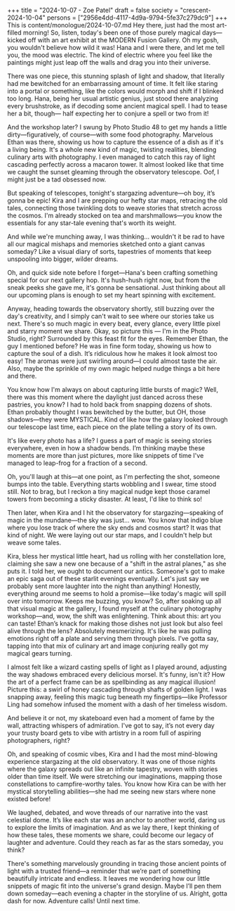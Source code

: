 +++
title = "2024-10-07 - Zoe Patel"
draft = false
society = "crescent-2024-10-04"
persons = ["2956e4dd-4117-4d9a-9794-5fe37c279dc9"]
+++
This is content/monologue/2024-10-07.md
Hey there, just had the most art-filled morning!
So, listen, today's been one of those purely magical days—kicked off with an art exhibit at the MODERN Fusion Gallery. Oh my gosh, you wouldn't believe how wild it was! Hana and I were there, and let me tell you, the mood was electric. The kind of electric where you feel like the paintings might just leap off the walls and drag you into their universe.

There was one piece, this stunning splash of light and shadow, that literally had me bewitched for an embarrassing amount of time. It felt like staring into a portal or something, like the colors would morph and shift if I blinked too long. Hana, being her usual artistic genius, just stood there analyzing every brushstroke, as if decoding some ancient magical spell. I had to tease her a bit, though— half expecting her to conjure a spell or two from it!

And the workshop later? I swung by Photo Studio 48 to get my hands a little dirty—figuratively, of course—with some food photography. Marvelous Ethan was there, showing us how to capture the essence of a dish as if it's a living being. It's a whole new kind of magic, twisting realities, blending culinary arts with photography. I even managed to catch this ray of light cascading perfectly across a macaron tower. It almost looked like that time we caught the sunset gleaming through the observatory telescope. Oof, I might just be a tad obsessed now.

But speaking of telescopes, tonight's stargazing adventure—oh boy, it’s gonna be epic! Kira and I are prepping our hefty star maps, retracing the old tales, connecting those twinkling dots to weave stories that stretch across the cosmos. I'm already stocked on tea and marshmallows—you know the essentials for any star-tale evening that's worth its weight.

And while we're munching away, I was thinking... wouldn't it be rad to have all our magical mishaps and memories sketched onto a giant canvas someday? Like a visual diary of sorts, tapestries of moments that keep unspooling into bigger, wilder dreams.

Oh, and quick side note before I forget—Hana's been crafting something special for our next gallery hop. It's hush-hush right now, but from the sneak peeks she gave me, it's gonna be sensational. Just thinking about all our upcoming plans is enough to set my heart spinning with excitement.

Anyway, heading towards the observatory shortly, still buzzing over the day's creativity, and I simply can't wait to see where our stories take us next. There's so much magic in every beat, every glance, every little pixel and starry moment we share.
Okay, so picture this — I'm in the Photo Studio, right? Surrounded by this feast fit for the eyes. Remember Ethan, the guy I mentioned before? He was in fine form today, showing us how to capture the soul of a dish. It’s ridiculous how he makes it look almost too easy! The aromas were just swirling around—I could almost taste the air. Also, maybe the sprinkle of my own magic helped nudge things a bit here and there.

You know how I'm always on about capturing little bursts of magic? Well, there was this moment where the daylight just danced across these pastries, you know? I had to hold back from snapping dozens of shots. Ethan probably thought I was bewitched by the butter, but OH, those shadows—they were MYSTICAL. Kind of like how the galaxy looked through our telescope last time, each piece on the plate telling a story of its own.

It's like every photo has a life? I guess a part of magic is seeing stories everywhere, even in how a shadow bends. I’m thinking maybe these moments are more than just pictures, more like snippets of time I've managed to leap-frog for a fraction of a second. 

Oh, you'll laugh at this—at one point, as I'm perfecting the shot, someone bumps into the table. Everything starts wobbling and I swear, time stood still. Not to brag, but I reckon a tiny magical nudge kept those caramel towers from becoming a sticky disaster. At least, I'd like to think so! 

Then later, when Kira and I hit the observatory for stargazing—speaking of magic in the mundane—the sky was just... wow. You know that indigo blue where you lose track of where the sky ends and cosmos start? It was that kind of night. We were laying out our star maps, and I couldn't help but weave some tales.

Kira, bless her mystical little heart, had us rolling with her constellation lore, claiming she saw a new one because of a "shift in the astral planes," as she puts it. I told her, we ought to document our antics. Someone's got to make an epic saga out of these starlit evenings eventually. Let's just say we probably sent more laughter into the night than anything! Honestly, everything around me seems to hold a promise—like today's magic will spill over into tomorrow. Keeps me buzzing, you know?
So, after soaking up all that visual magic at the gallery, I found myself at the culinary photography workshop—and, wow, the shift was enlightening. Think about this: art you can taste! Ethan’s knack for making those dishes not just look but also feel alive through the lens? Absolutely mesmerizing. It's like he was pulling emotions right off a plate and serving them through pixels. I’ve gotta say, tapping into that mix of culinary art and image conjuring really got my magical gears turning.

I almost felt like a wizard casting spells of light as I played around, adjusting the way shadows embraced every delicious morsel. It's funny, isn't it? How the art of a perfect frame can be as spellbinding as any magical illusion! Picture this: a swirl of honey cascading through shafts of golden light. I was snapping away, feeling this magic tug beneath my fingertips—like Professor Ling had somehow infused the moment with a dash of her timeless wisdom.

And believe it or not, my skateboard even had a moment of fame by the wall, attracting whispers of admiration. I've got to say, it’s not every day your trusty board gets to vibe with artistry in a room full of aspiring photographers, right?

Oh, and speaking of cosmic vibes, Kira and I had the most mind-blowing experience stargazing at the old observatory. It was one of those nights where the galaxy spreads out like an infinite tapestry, woven with stories older than time itself. We were stretching our imaginations, mapping those constellations to campfire-worthy tales. You know how Kira can be with her mystical storytelling abilities—she had me seeing new stars where none existed before!

We laughed, debated, and wove threads of our narrative into the vast celestial dome. It’s like each star was an anchor to another world, daring us to explore the limits of imagination. And as we lay there, I kept thinking of how these tales, these moments we share, could become our legacy of laughter and adventure. Could they reach as far as the stars someday, you think?

There's something marvelously grounding in tracing those ancient points of light with a trusted friend—a reminder that we’re part of something beautifully intricate and endless. It leaves me wondering how our little snippets of magic fit into the universe's grand design. Maybe I’ll pen them down someday—each evening a chapter in the storyline of us.
Alright, gotta dash for now. Adventure calls! Until next time.
